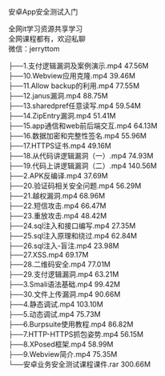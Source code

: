 安卓App安全测试入门

全网it学习资源共享学习<br>全网课程都有，欢迎私聊<br>微信：jerryttom<br>

├──1.支付逻辑漏洞及案例演示.mp4 47.56M<br> ├──10.Webview应用克隆.mp4 39.46M<br> ├──11.Allow backup的利用.mp4 77.55M<br> ├──12.janus漏洞.mp4 88.75M<br> ├──13.sharedpref任意读写.mp4 59.54M<br> ├──14.ZipEntry漏洞.mp4 51.41M<br> ├──15.app通信和web前后端交互.mp4 64.13M<br> ├──16.数据加密和完整性签名.mp4 55.96M<br> ├──17.HTTPS证书.mp4 49.16M<br> ├──18.从代码讲逻辑漏洞（一）.mp4 74.93M<br> ├──19.代码上讲逻辑漏洞（二）.mp4 140.56M<br> ├──2.APK反编译.mp4 37.69M<br> ├──20.验证码相关安全问题.mp4 56.29M<br> ├──21.越权漏洞.mp4 68.96M<br> ├──22.短信攻击.mp4 66.47M<br> ├──23.重放攻击.mp4 48.42M<br> ├──24.sql注入和接口编写.mp4 27.35M<br> ├──25.sql注入原理和绕过.mp4 62.84M<br> ├──26.sql注入-盲注.mp4 23.98M<br> ├──27.XSS.mp4 69.17M<br> ├──28.二维码安全.mp4 77.01M<br> ├──29.支付逻辑漏洞.mp4 63.21M<br> ├──3.Smali语法基础.mp4 99.42M<br> ├──30.文件上传漏洞.mp4 90.66M<br> ├──4.静态调试.mp4 103.10M<br> ├──5.动态调试.mp4 75.73M<br> ├──6.Burpsuite使用教程.mp4 86.82M<br> ├──7.HTTP-HTTPS抓包姿势.mp4 56.15M<br> ├──8.XPosed框架.mp4 58.99M<br> ├──9.Webview简介.mp4 75.35M<br> └──安卓业务安全测试课程课件.rar 300.66M